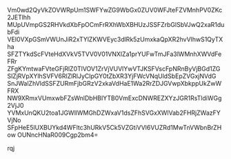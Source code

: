 Vm0wd2QyVkZOVWRpUm1SWFYwZG9WbGx0ZUV0WFJteFZVMnhPV0ZKc2JETlhh
MUpUVmpGS2RHVkdXbFpOCmFrRXhWbXBHUzJSSFZrbGlSbVJwQ2xaR1dubFdi
VEI0VXpGSmVWUnJiR2xTYlZKWVEyc3dlRk5zUmxkaQpXR2hvVlhwS1QyTXha
SFZTYkdScFVteHdXVkV5TVV0V01VNXlZa1prYUFwTmJFa3lWMnhXWVdFeFRr
ZFgKYmtwaFVteGFjRlZ0TlVOV1ZrVjVUVlYwVTJKSFVscFpNRnByVjBGd1ZG
SlZjRVpXYlhSVFV6RlZlRlJyClpGY0tZbXR3YjFWcVNqUldSbEpZVGxjNVdG
SnJWalZhVldSSFZURmFjbGRzV2xkaVdHaE1Wa2RrZDJGVwpXbkppUkZwWFRX
NW9XRmxVUmxwbFZsWnlDbHBIYTB0VmExcDNWREZXYzJGR1RsTldiWGg2VjJ0
YVMxUnQKU2toa1JGWllWMGhDZWxaV1dsZFhSVGxXWlVab2FHRjZWazFYVjNo
SFpHeE5lUXBUYkd4WFltc3hURkV5Ck5VZGtiVVl6VUZRd1MwTnVWbnBrZHow
OUNncHNaR009Cgp2bm4=

rqj